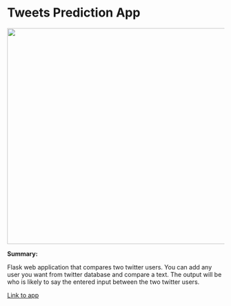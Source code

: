 # Tweets Prediction App

<img src="https://raw.githubusercontent.com/machine-17/Twitoff_App/main/other/twitter%20image.jpg" width="1000" height="500">

**Summary:**

Flask web application that compares two twitter users. You can add any user you want from twitter database and compare a text.
The output will be who is likely to say the entered input between the two twitter users.

[Link to app](https://twitoff-machine-17.herokuapp.com/)

